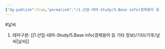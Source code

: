 ```yaml
---
{"dg-publish":true,"permalink":"/1.산업-테마-Study/5.Base info(경제용어 등 기타 정보)/기타/기후/건조한 기후/","created":"2024-11-20T21:02:30.061+09:00","updated":"2025-06-03T20:07:22.448+09:00"}
---
```



#날씨

1. 테마구분: [[1.산업-테마-Study/5.Base info(경제용어 등 기타 정보)/기타/기후/날씨\|날씨]]


